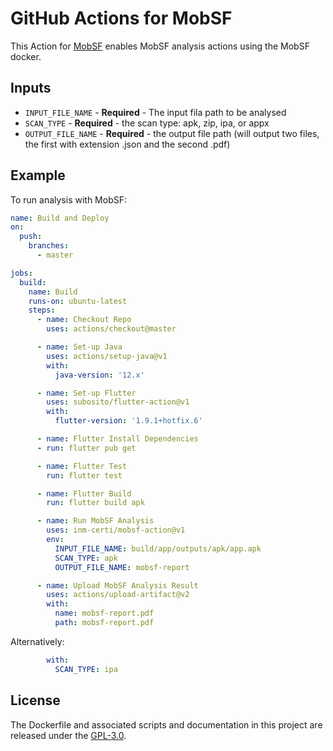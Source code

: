 # GitHub Actions for MobSF

This Action for [MobSF](https://github.com/MobSF/Mobile-Security-Framework-MobSF) enables MobSF analysis actions using the MobSF docker.

## Inputs

* `INPUT_FILE_NAME` - **Required** - The input fila path to be analysed
* `SCAN_TYPE` - **Required** - the scan type: apk, zip, ipa, or appx
* `OUTPUT_FILE_NAME` - **Required** - the output file path (will output two files, the first with extension .json and the second .pdf)

## Example

To run analysis with MobSF:

```yaml
name: Build and Deploy
on:
  push:
    branches:
      - master

jobs:
  build:
    name: Build
    runs-on: ubuntu-latest
    steps:
      - name: Checkout Repo
        uses: actions/checkout@master

      - name: Set-up Java
        uses: actions/setup-java@v1
        with:
          java-version: '12.x'

      - name: Set-up Flutter
        uses: subosito/flutter-action@v1
        with:
          flutter-version: '1.9.1+hotfix.6'

      - name: Flutter Install Dependencies
      - run: flutter pub get

      - name: Flutter Test
        run: flutter test

      - name: Flutter Build
        run: flutter build apk

      - name: Run MobSF Analysis
        uses: inm-certi/mobsf-action@v1
        env:
          INPUT_FILE_NAME: build/app/outputs/apk/app.apk
          SCAN_TYPE: apk
          OUTPUT_FILE_NAME: mobsf-report

      - name: Upload MobSF Analysis Result
        uses: actions/upload-artifact@v2
        with:
          name: mobsf-report.pdf
          path: mobsf-report.pdf
```
Alternatively:

```yaml
        with:
          SCAN_TYPE: ipa
```

## License

The Dockerfile and associated scripts and documentation in this project are released under the [GPL-3.0](LICENSE).
